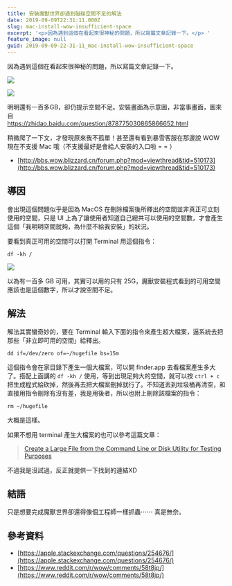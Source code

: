 ```yaml
---
title: 安裝魔獸世界卻遇到磁碟空間不足的解法
date: 2019-09-09T22:31:11.000Z
slug: mac-install-wow-insufficient-space
excerpt: '<p>因為遇到這個在看起來很神秘的問題，所以寫篇文章記錄一下。</p> '
feature_image: null
guid: 2019-09-09-22-31-11_mac-install-wow-insufficient-space
---
```

因為遇到這個在看起來很神秘的問題，所以寫篇文章記錄一下。

![](/images/Screen-Shot-2019-09-09-at-22.10.50-1024x421.png)

![](/images/9345d688d43f87943e4357e8de1b0ef41ad53ab3-1024x654.png)

明明還有一百多GB，卻仍提示空間不足。安裝畫面為示意圖，非當事畫面，圖來自  
https://zhidao.baidu.com/question/878775030865866652.html

稍微爬了一下文，才發現原來我不孤單！甚至還有看到暴雪客服在那邊說 WOW 現在不支援 Mac 哦（不支援最好是會給人安裝的入口啦 = = ）

*   [http://bbs.wow.blizzard.cn/forum.php?mod=viewthread&tid=510173](http://bbs.wow.blizzard.cn/forum.php?mod=viewthread&tid=510173)

導因
--

會出現這個問題似乎是因為 MacOS 在刪除檔案後所釋出的空間並非真正可立刻使用的空間，只是 UI 上為了讓使用者知道自己總共可以使用的空間數，才會產生這個「我明明空間就夠，為什麼不給我安裝」的狀況。

要看到真正可用的空間可以打開 Terminal 用這個指令：

    df -kh /

![](/images/Screen-Shot-2019-09-09-at-22.17.26-1024x97.png)

以為有一百多 GB 可用，其實可以用的只有 25G，魔獸安裝程式看到的可用空間應該也是這個數字，所以才說空間不足。

解法
--

解法其實蠻奇妙的，要在 Terminal 輸入下面的指令來產生超大檔案，逼系統去把那些「非立即可用的空間」給釋出。

    dd if=/dev/zero of=~/hugefile bs=15m

這個指令會在家目錄下產生一個大檔案，可以開 finder.app 去看檔案產生多大了。搭配上面講的 `df -kh /` 使用，等到出現足夠大的空間，就可以按 `ctrl + c` 把生成程式給砍掉，然後再去把大檔案刪掉就行了。不知道丟到垃圾桶再清空，和直接用指令刪除有沒有差，我是用後者，所以也附上刪除該檔案的指令：

    rm ~/hugefile

大概是這樣。

如果不想用 terminal 產生大檔案的也可以參考這篇文章：

> [Create a Large File from the Command Line or Disk Utility for Testing Purposes](http://osxdaily.com/2013/05/31/create-large-file-mac-os-x/)

不過我是沒試過，反正就提供一下找到的連結XD

結語
--

只是想要完成魔獸世界卻還得像個工程師一樣抓蟲⋯⋯ 真是無奈。

參考資料
----

*   [https://apple.stackexchange.com/questions/254676/](https://apple.stackexchange.com/questions/254676/)
*   [https://www.reddit.com/r/wow/comments/58t8jp/](https://www.reddit.com/r/wow/comments/58t8jp/)
